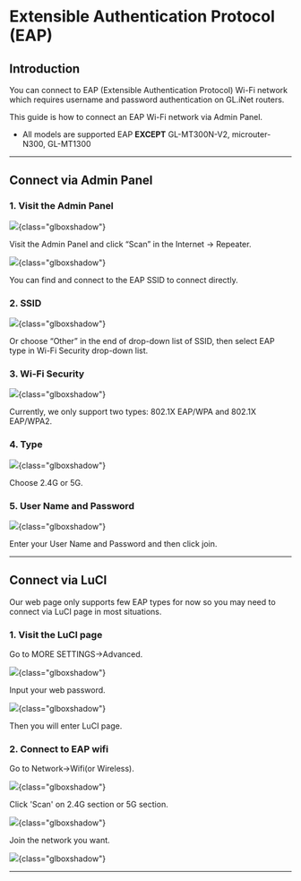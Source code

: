 
# Extensible Authentication Protocol (EAP)

## Introduction
You can connect to EAP (Extensible Authentication Protocol) Wi-Fi network which requires username and password authentication on GL.iNet routers.

This guide is how to connect an EAP Wi-Fi network via Admin Panel. 

* All models are supported EAP **EXCEPT** GL-MT300N-V2, microuter-N300, GL-MT1300

---
## Connect via Admin Panel
### 1. Visit the Admin Panel 

![](https://static.gl-inet.com/docs/en/3/troubleshooting/EAP/Picture1.png){class="glboxshadow"}

Visit the Admin Panel and click “Scan” in the Internet -> Repeater.


![](https://static.gl-inet.com/docs/en/3/troubleshooting/EAP/Picture2.png){class="glboxshadow"}

You can find and connect to the EAP SSID to connect directly.

### 2. SSID

![](https://static.gl-inet.com/docs/en/3/troubleshooting/EAP/Picture3.png){class="glboxshadow"}

Or choose “Other” in the end of drop-down list of SSID, then select EAP type in Wi-Fi Security drop-down list.

### 3. Wi-Fi Security 

![](https://static.gl-inet.com/docs/en/3/troubleshooting/EAP/Picture4.png){class="glboxshadow"}

Currently, we only support two types: 802.1X EAP/WPA and 802.1X EAP/WPA2.

### 4. Type

![](https://static.gl-inet.com/docs/en/3/troubleshooting/EAP/Picture5.png){class="glboxshadow"}

Choose 2.4G or 5G. 

### 5. User Name and Password 

![](https://static.gl-inet.com/docs/en/3/troubleshooting/EAP/Picture6.png){class="glboxshadow"}

Enter your User Name and Password and then click join.

---

## Connect via LuCI

Our web page only supports few EAP types for now so you may need to connect via LuCI page in most situations.

### 1. Visit the LuCI page

Go to MORE SETTINGS->Advanced.

![](https://static.gl-inet.com/docs/en/3/troubleshooting/EAP/7.png){class="glboxshadow"}

Input your web password.

![](https://static.gl-inet.com/docs/en/3/troubleshooting/EAP/8.png){class="glboxshadow"}

Then you will enter LuCI page.

### 2. Connect to EAP wifi

Go to Network->Wifi(or Wireless).

![](https://static.gl-inet.com/docs/en/3/troubleshooting/EAP/9.png){class="glboxshadow"}

Click 'Scan' on 2.4G section or 5G section.

![](https://static.gl-inet.com/docs/en/3/troubleshooting/EAP/10.png){class="glboxshadow"}

Join the network you want.

![](https://static.gl-inet.com/docs/en/3/troubleshooting/EAP/11.png){class="glboxshadow"}

---